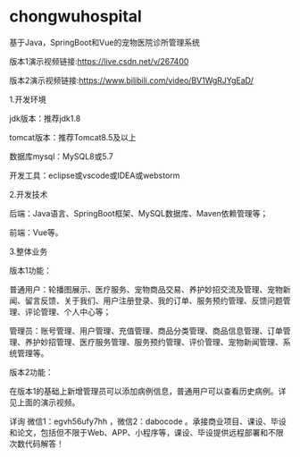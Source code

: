 # chongwuhospital
基于Java，SpringBoot和Vue的宠物医院诊所管理系统

版本1演示视频链接:https://live.csdn.net/v/267400

版本2演示视频链接:https://www.bilibili.com/video/BV1WgRJYgEaD/

1.开发环境

jdk版本：推荐jdk1.8

tomcat版本：推荐Tomcat8.5及以上

数据库mysql：MySQL8或5.7

开发工具：eclipse或vscode或IDEA或webstorm

2.开发技术

后端：Java语言、SpringBoot框架、MySQL数据库、Maven依赖管理等；

前端：Vue等。

3.整体业务

版本1功能：

普通用户：轮播图展示、医疗服务、宠物商品交易、养护妙招交流及管理、宠物新闻、留言反馈、关于我们、用户注册登录、我的订单、服务预约管理、反馈问题管理、评论管理、个人中心等；

管理员：账号管理、用户管理、充值管理、商品分类管理、商品信息管理、订单管理、养护妙招管理、医疗服务管理、服务预约管理、评价管理、宠物新闻管理、系统管理等。

版本2功能：

在版本1的基础上新增管理员可以添加病例信息，普通用户可以查看历史病例。详见上面的演示视频。

详询 微信1：egvh56ufy7hh ，微信2：dabocode 。承接商业项目、课设、毕设和论文，包括但不限于Web、APP、小程序等，课设、毕设提供远程部署和不限次数代码解答！

